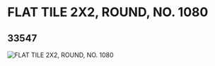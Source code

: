 # FLAT TILE 2X2, ROUND, NO. 1080
## 33547
![FLAT TILE 2X2, ROUND, NO. 1080](https://lc-www-live-s.legocdn.com/media/bricks/5/2/6188286.jpg)